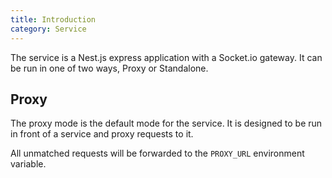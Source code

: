 ```yaml
---
title: Introduction
category: Service
---
```


The service is a Nest.js express application with a Socket.io gateway.
It can be run in one of two ways, Proxy or Standalone.

## Proxy

The proxy mode is the default mode for the service.
It is designed to be run in front of a service and proxy requests to it.

All unmatched requests will be forwarded to the `PROXY_URL` environment variable.
